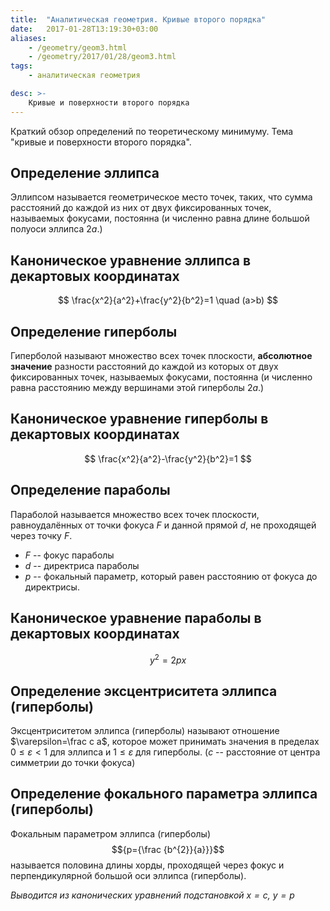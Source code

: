 ```yaml
---
title:  "Аналитическая геометрия. Кривые второго порядка"
date:   2017-01-28T13:19:30+03:00
aliases:
    - /geometry/geom3.html
    - /geometry/2017/01/28/geom3.html
tags: 
    - аналитическая геометрия

desc: >-
    Кривые и поверхности второго порядка 
---
```


Краткий обзор определений по теоретическому минимуму. Тема "кривые и поверхности второго порядка".
<!--more--> 
 
<!-- * 
{:toc}
 -->
<!-- <br> -->

## Определение эллипса

Эллипсом называется геометрическое место точек, таких, что сумма расстояний до каждой из них от двух фиксированных точек, называемых фокусами, постоянна (и численно равна длине большой полуоси эллипса $2a$.)

## Каноническое уравнение эллипса в декартовых координатах

$$
\frac{x^2}{a^2}+\frac{y^2}{b^2}=1 \quad (a>b)
$$

## Определение гиперболы

Гиперболой называют множество всех точек плоскости, **абсолютное значение**   разности расстояний до каждой из которых от двух фиксированных точек, называемых фокусами, постоянна (и численно равна расстоянию между вершинами этой гиперболы $2a$.)

## Каноническое уравнение гиперболы в декартовых координатах

$$
\frac{x^2}{a^2}-\frac{y^2}{b^2}=1
$$

## Определение параболы

Параболой называется множество всех точек плоскости, равноудалённых от точки фокуса $F$  и данной прямой $d$, не проходящей через точку $F$.

 - $F$ -- фокус параболы
 - $d$ -- директриса параболы
 - $p$ -- фокальный параметр, который равен расстоянию от фокуса до директрисы.
 
## Каноническое уравнение параболы в декартовых координатах

$$
y^2=2px
$$

## Определение эксцентриситета эллипса (гиперболы)

Эксцентриситетом эллипса (гиперболы) называют отношение $\varepsilon=\frac c a$, которое может принимать значения в пределах $0\leq\varepsilon<1$ для эллипса и $1\leq\varepsilon$ для гиперболы. ($c$ -- расстояние от центра симметрии до точки фокуса)

## Определение фокального параметра эллипса (гиперболы)

Фокальным параметром эллипса (гиперболы) $${p={\frac {b^{2}}{a}}}$$ называется половина длины хорды, проходящей через фокус и перпендикулярной большой оси эллипса (гиперболы).

*Выводится из канонических уравнений подстановкой $x=c$, $y=p$*